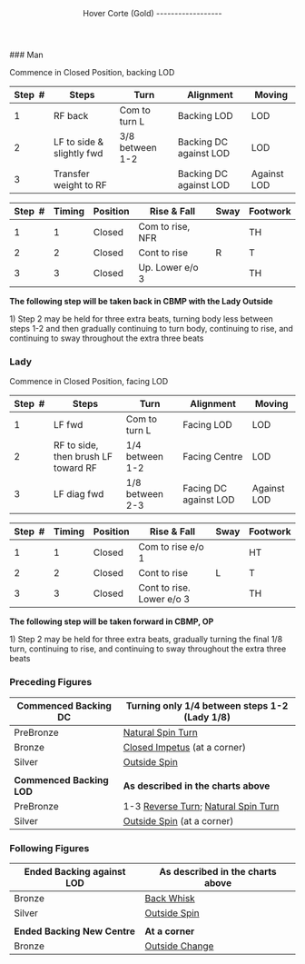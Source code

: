 <header>Hover Corte (Gold)
------------------

 </header>### Man

Commence in Closed Position, backing LOD

 | **Step<span style="color:white">\_</span>\#** | **Steps** | **Turn** | **Alignment** | **Moving** |
|---|---|---|---|---|
| 1 | RF back | Com to turn L | Backing LOD | LOD |
| 2 | LF to side &amp; slightly fwd | 3/8 between 1-2 | Backing DC against LOD | LOD |
| 3 | Transfer weight to RF |  | Backing DC against LOD | Against LOD |

 | **Step<span style="color:white">\_</span>\#** | **Timing** | **Position** | **Rise &amp; Fall** | **Sway** | **Footwork** |
|---|---|---|---|---|---|
| 1 | 1 | Closed | Com to rise, NFR |  | TH |
| 2 | 2 | Closed | Cont to rise | R | T |
| 3 | 3 | Closed | Up. Lower e/o 3 |  | TH |

**The following step will be taken back in CBMP with the Lady Outside**

1\) Step 2 may be held for three extra beats, turning body less between steps 1-2 and then gradually continuing to turn body, continuing to rise, and continuing to sway throughout the extra three beats

### Lady

Commence in Closed Position, facing LOD

 | **Step<span style="color:white">\_</span>\#** | **Steps** | **Turn** | **Alignment** | **Moving** |
|---|---|---|---|---|
| 1 | LF fwd | Com to turn L | Facing LOD | LOD |
| 2 | RF to side, then brush LF toward RF | 1/4 between 1-2 | Facing Centre | LOD |
| 3 | LF diag fwd | 1/8 between 2-3 | Facing DC against LOD | Against LOD |

 | **Step<span style="color:white">\_</span>\#** | **Timing** | **Position** | **Rise &amp; Fall** | **Sway** | **Footwork** |
|---|---|---|---|---|---|
| 1 | 1 | Closed | Com to rise e/o 1 |  | HT |
| 2 | 2 | Closed | Cont to rise | L | T |
| 3 | 3 | Closed | Cont to rise. Lower e/o 3 |  | TH |

**The following step will be taken forward in CBMP, OP**

1\) Step 2 may be held for three extra beats, gradually turning the final 1/8 turn, continuing to rise, and continuing to sway throughout the extra three beats

### Preceding Figures

 | **Commenced Backing DC** | **Turning only 1/4 between steps 1-2 (Lady 1/8)** |
|---|---|
| PreBronze | [Natural Spin Turn](spin_turn.md) |
| Bronze | [Closed Impetus](closed_impetus.md) (at a corner) |
| Silver | [Outside Spin](outside_spin.md) |
|  |  |
| **Commenced Backing LOD** | **As described in the charts above** |
| PreBronze | 1-3 [Reverse Turn](reverse_turn.md); [Natural Spin Turn](spin_turn.md) |
| Silver | [Outside Spin](outside_spin.md) (at a corner) |

### Following Figures

 | **Ended Backing against LOD** | **As described in the charts above** |
|---|---|
| Bronze | [Back Whisk](back_whisk.md) |
| Silver | [Outside Spin](outside_spin.md) |
|  |  |
| **Ended Backing New Centre** | **At a corner** |
| Bronze | [Outside Change](outside_change.md) |